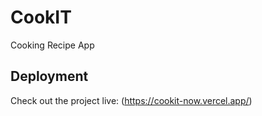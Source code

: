 # CookIT

Cooking Recipe App


## Deployment

Check out the project live: (https://cookit-now.vercel.app/)
